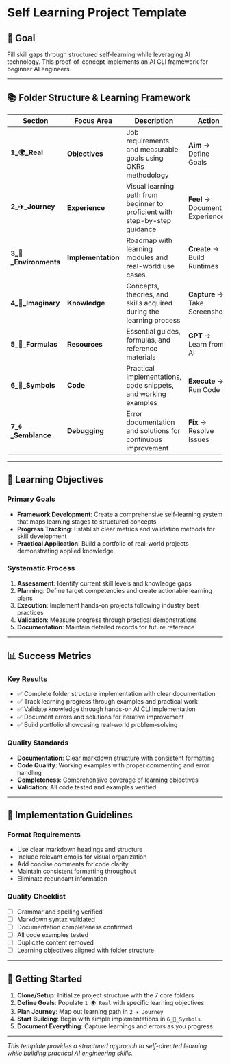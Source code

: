 # Self Learning Project Template

## 🎯 Goal
Fill skill gaps through structured self-learning while leveraging AI technology. This proof-of-concept implements an AI CLI framework for beginner AI engineers.

---

## 📚 Folder Structure & Learning Framework

| Section | Focus Area | Description | Action |
|---------|------------|-------------|---------|
| **1_🌍_Real** | **Objectives** | Job requirements and measurable goals using OKRs methodology | **Aim** → Define Goals |
| **2_✈️_Journey** | **Experience** | Visual learning path from beginner to proficient with step-by-step guidance | **Feel** → Document Experience |
| **3_🌳_Environments** | **Implementation** | Roadmap with learning modules and real-world use cases | **Create** → Build Runtimes |
| **4_🌌_Imaginary** | **Knowledge** | Concepts, theories, and skills acquired during the learning process | **Capture** → Take Screenshots |
| **5_📐_Formulas** | **Resources** | Essential guides, formulas, and reference materials | **GPT** → Learn from AI |
| **6_🔣_Symbols** | **Code** | Practical implementations, code snippets, and working examples | **Execute** → Run Code |
| **7_🌀_Semblance** | **Debugging** | Error documentation and solutions for continuous improvement | **Fix** → Resolve Issues |

---

## 🎯 Learning Objectives

### Primary Goals
- **Framework Development**: Create a comprehensive self-learning system that maps learning stages to structured concepts
- **Progress Tracking**: Establish clear metrics and validation methods for skill development
- **Practical Application**: Build a portfolio of real-world projects demonstrating applied knowledge

### Systematic Process
1. **Assessment**: Identify current skill levels and knowledge gaps
2. **Planning**: Define target competencies and create actionable learning plans
3. **Execution**: Implement hands-on projects following industry best practices
4. **Validation**: Measure progress through practical demonstrations
5. **Documentation**: Maintain detailed records for future reference

---

## 📊 Success Metrics

### Key Results
- ✅ Complete folder structure implementation with clear documentation
- ✅ Track learning progress through examples and practical work
- ✅ Validate knowledge through hands-on AI CLI implementation
- ✅ Document errors and solutions for iterative improvement
- ✅ Build portfolio showcasing real-world problem-solving

### Quality Standards
- **Documentation**: Clear markdown structure with consistent formatting
- **Code Quality**: Working examples with proper commenting and error handling
- **Completeness**: Comprehensive coverage of learning objectives
- **Validation**: All code tested and examples verified

---

## 🔧 Implementation Guidelines

### Format Requirements
- Use clear markdown headings and structure
- Include relevant emojis for visual organization
- Add concise comments for code clarity
- Maintain consistent formatting throughout
- Eliminate redundant information

### Quality Checklist
- [ ] Grammar and spelling verified
- [ ] Markdown syntax validated
- [ ] Documentation completeness confirmed
- [ ] All code examples tested
- [ ] Duplicate content removed
- [ ] Learning objectives aligned with folder structure

---

## 🚀 Getting Started

1. **Clone/Setup**: Initialize project structure with the 7 core folders
2. **Define Goals**: Populate `1_🌍_Real` with specific learning objectives
3. **Plan Journey**: Map out learning path in `2_✈️_Journey`
4. **Start Building**: Begin with simple implementations in `6_🔣_Symbols`
5. **Document Everything**: Capture learnings and errors as you progress

---

*This template provides a structured approach to self-directed learning while building practical AI engineering skills.*
